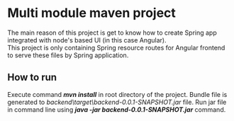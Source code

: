 # Multi module maven project  
The main reason of this project is get to know how to create Spring app integrated with node's based UI (in this case Angular).  
This project is only containing Spring resource routes for Angular frontend to serve these files by Spring application.  
## How to run
Execute command _**mvn install**_ in root directory of the project. Bundle file is generated to _backend\\target\\backend-0.0.1-SNAPSHOT.jar_ file. Run jar file in command line using _**java -jar backend-0.0.1-SNAPSHOT.jar**_ command.
